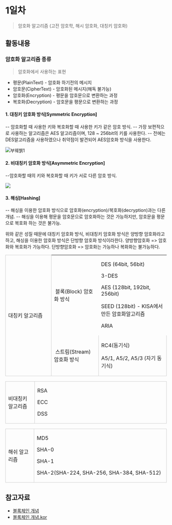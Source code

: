 # 1일차

> 암호화 알고리즘 (고전 암호학, 해시 암호화, 대칭키 암호화)

## 활동내용

### 암호화 알고리즘 종류

> 암호화에서 사용하는 표현

* 평문(PlainText) - 암호화 하기전의 메시지
* 암호문(CipherText) - 암호화된 메시지(해독 불가능)
* 암호화(Encryption) - 평문을 암호문으로 변환하는 과정
* 복호화(Decryption) - 암호문을 평문으로 변환하는 과정

 #### 1. 대칭키 암호화 방식[Symmetric Encryption]

 -- 암호화할 때 사용한 키와 복호화할 때 사용한 키가 같은 암호 방식.
 -- 가장 보편적으로 사용하는 알고리즘은 AES 알고리즘이며, 128 ~ 256bit의 키를 사용한다.
 -- 전에는 DES알고리즘을 사용하였으나 취약점이 발견되어 AES암호화 방식을 사용한다.
 
 ![부웨웱1](https://t1.daumcdn.net/cfile/tistory/99835F465B960E4D25)

 #### 2. 비대칭키 암호화 방식[Asymmetric Encryption]

 --암호화할 때의 키와 복호화할 때 키가 서로 다른 암호 방식.
 
 ![](https://t1.daumcdn.net/cfile/tistory/9922B44D5B960E4D03)
 
 #### 3. 해싱[Hashing]
 
 -- 해싱을 이용한 암호화 방식으로 암호화(encryption)/복호화(decryption)과는 다른 개념.
 -- 해싱을 이용해 평문을 암호문으로 암호화하는 것은 가능하지만, 암호문을 평문으로 복호화 하는 것은 불가능.
 
 위와 같은 성질 때문에 대칭키 암호화 방식, 비대칭키 암호화 방식은 양방향 암호화라고 하고, 해싱을 이용한 암호화 방식은 단방향 암호화 방식이라한다.
 양방향암호화 => 암호화와 복호화가 가능하다.
 단방향암호화 => 암호화는 가능하나 복화화는 불가능하다.
 
 
 <table class="txc-table" width="864" cellspacing="0" cellpadding="0" border="0" style="border:none;border-collapse:collapse;;font-family:" 맑은="" 고딕",="" sans-serif;font-size:13px"=""><tbody><tr><td style="width: 126px; height: 48px; border-width: 1px; border-style: solid; border-color: rgb(204, 204, 204);" colspan="1" rowspan="2"><p>대칭키 알고리즘</p></td>
<td><p>&nbsp;블록(Block) 암호화 방식</p></td>
<td><p>DES (64bit, 56bit)</p><p>3-DES</p><p>AES (128bit, 192bit, 256bit)</p><p>SEED (128bit) - KISA에서 만든 암호화알고리즘</p><p>ARIA</p></td>
</tr>
<tr>
<td style="width: auto; height: 24px; border-bottom: 1px solid rgb(204, 204, 204); border-right: 1px solid rgb(204, 204, 204);"><p>&nbsp;스트림(Stream) 암호화 방식</p></td>
<td style="width: auto; height: 24px; border-bottom: 1px solid rgb(204, 204, 204); border-right: 1px solid rgb(204, 204, 204);" colspan="1"><p>RC4(동기식)</p><p>A5/1, A5/2, A5/3 (자기 동기식)</p></td>
</tr>
</tbody></table>


<table class="txc-table" cellspacing="0" cellpadding="0" border="0" style="border: none; border-collapse: collapse; width: auto;" 맑은="" 고딕",="" sans-serif;font-size:13px"=""><tbody><tr><td style="width: 126px; height: 24px; border-width: 1px; border-style: solid; border-color: rgb(204, 204, 204);"><p>비대칭키 알고리즘&nbsp;</p></td>
<td style="width: 738px; height: 24px; border-bottom: 1px solid rgb(204, 204, 204); border-right: 1px solid rgb(204, 204, 204); border-top: 1px solid rgb(204, 204, 204);"><p>RSA</p><p>ECC</p><p>DSS&nbsp;</p></td>
</tr>
</tbody></table>

<table class="txc-table" width="864" cellspacing="0" cellpadding="0" border="0" style="border:none;border-collapse:collapse;;font-family:" 맑은="" 고딕",="" sans-serif;font-size:13px"=""><tbody><tr><td style="width: 126px; height: 48px; border-width: 1px; border-style: solid; border-color: rgb(204, 204, 204);"><p>해쉬 알고리즘&nbsp;</p></td>
<td style="width: 737px; height: 48px; border-bottom: 1px solid rgb(204, 204, 204); border-right: 1px solid rgb(204, 204, 204); border-top: 1px solid rgb(204, 204, 204);"><p>MD5</p><p>SHA-0</p><p>SHA-1</p><p>SHA-2(SHA-224, SHA-256, SHA-384, SHA-512)</p></td>
</tr>
</tbody></table>
 


## 참고자료

- [블록체인 개념](https://blockgeeks.com/guides/what-is-blockchain-technology/)
- [블록체인 개념.kor](https://homoefficio.github.io/2017/11/19/%EB%B8%94%EB%A1%9D%EC%B2%B4%EC%9D%B8-%ED%95%9C-%EB%B2%88%EC%97%90-%EC%9D%B4%ED%95%B4%ED%95%98%EA%B8%B0/)

